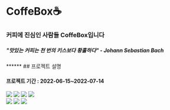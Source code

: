 # CoffeBox☕
<h3>커피에 진심인 사람들 CoffeBox입니다</h3>
<h5>"맛있는 커피는 천 번의 키스보다 황홀하다" 
- Johann Sebastian Bach</h5>
******
## 프로젝트 설명
<h4>프로젝트 기간 : 2022-06-15~2022-07-14</h4>
<div>
  <img src="https://img.shields.io/badge/html5-E34F26?style=for-the-badge&logo=html5&logoColor=white"> <img src="https://img.shields.io/badge/CSS3-1572B6?style=for-the-badge&logo=html5&logoColor=white"> <img src="https://img.shields.io/badge/Oracle-F80000?style=for-the-badge&logo=html5&logoColor=white"> <img src="https://img.shields.io/badge/Spring-6DB33F?style=for-the-badge&logo=html5&logoColor=white"><br>
 <img src="https://img.shields.io/badge/JavaScript-F7DF1E?style=for-the-badge&logo=html5&logoColor=white"> <img src="https://img.shields.io/badge/jQuery-0769AD?style=for-the-badge&logo=html5&logoColor=white"> <img src="https://img.shields.io/badge/Bootstrap-7952B3?style=for-the-badge&logo=html5&logoColor=white">
</div>
